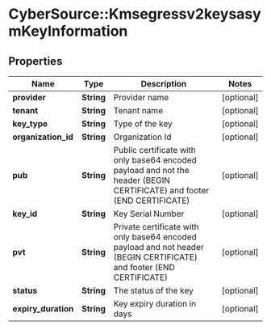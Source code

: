 # CyberSource::Kmsegressv2keysasymKeyInformation

## Properties
Name | Type | Description | Notes
------------ | ------------- | ------------- | -------------
**provider** | **String** | Provider name  | [optional] 
**tenant** | **String** | Tenant name  | [optional] 
**key_type** | **String** | Type of the key  | [optional] 
**organization_id** | **String** | Organization Id  | [optional] 
**pub** | **String** | Public certificate with only base64 encoded payload and not the header (BEGIN CERTIFICATE) and footer (END CERTIFICATE)  | [optional] 
**key_id** | **String** | Key Serial Number  | [optional] 
**pvt** | **String** | Private certificate with only base64 encoded payload and not header (BEGIN CERTIFICATE) and footer (END CERTIFICATE)  | [optional] 
**status** | **String** | The status of the key  | [optional] 
**expiry_duration** | **String** | Key expiry duration in days  | [optional] 


